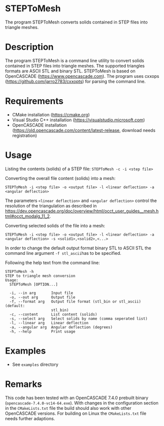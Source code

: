 # STEPToMesh
The program STEPToMesh converts solids contained in STEP files into triangle meshes.

# Description
The program STEPToMesh is a command line utility to convert solids contained in STEP files into triangle meshes. The supported triangles formats are ASCII STL and binary STL. STEPToMesh is based on OpenCASCADE (https://www.opencascade.com). The program uses cxxops (https://github.com/jarro2783/cxxopts) for parsing the command line.

# Requirements
 * CMake installation (https://cmake.org)
 * Visual Studio C++ installation (https://visualstudio.microsoft.com)
 * OpenCASCADE installation (https://old.opencascade.com/content/latest-release, download needs registration)

# Usage
Listing the contents (solids) of a STEP file:
`STEPToMesh -c -i <step file>`

Converting the overall file content (solids) into a mesh:

`STEPToMesh -i <step file> -o <output file> -l <linear deflection> -a <angular deflection>`

The parameters `<linear deflection>` and `<angular deflection>` control the resolution of the triangulation as described in https://dev.opencascade.org/doc/overview/html/occt_user_guides__mesh.html#occt_modalg_11_2.

Converting selected solids of the file into a mesh:

`STEPToMesh -i <step file> -o <output file> -l <linear deflection> -a <angular deflection> -s <solid1>,<solid2>,<...>`

In order to change the default output format binary STL to ASCII STL the command line argument `-f stl_ascii`has to be specified.

Following the help text from the command line:
```
STEPToMesh -h
STEP to triangle mesh conversion
Usage:
  STEPToMesh [OPTION...]

  -i, --in arg       Input file
  -o, --out arg      Output file
  -f, --format arg   Output file format (stl_bin or stl_ascii) (default:
                     stl_bin)
  -c, --content      List content (solids)
  -s, --select arg   Select solids by name (comma seperated list)
  -l, --linear arg   Linear deflection
  -a, --angular arg  Angular deflection (degrees)
  -h, --help         Print usage
```

# Examples
 * See `examples` directory
 
# Remarks
This code has been tested with an OpenCASCADE 7.4.0 prebuilt binary (`opencascade-7.4.0-vc14-64.exe`). With changes in the configuration section in the `CMakeLists.txt` file the build should also work with other OpenCASCADE versions. For building on Linux the `CMakeLists.txt` file needs further adaptions.
